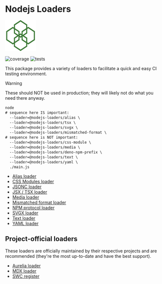 # Nodejs Loaders

<img src="https://raw.githubusercontent.com/JakobJingleheimer/nodejs-loaders/refs/heads/main/logo.svg" height="100" width="100" alt="@node.js loaders logo" />

![coverage](https://img.shields.io/coverallsCoverage/github/JakobJingleheimer/nodejs-loaders)
![tests](https://github.com/JakobJingleheimer/nodejs-loaders/actions/workflows/ci.yml/badge.svg)

This package provides a variety of loaders to facilitate a quick and easy CI testing environment.

> [!WARNING]
> These should NOT be used in production; they will likely not do what you need there anyway.

```console
node
# sequence here IS important:
  --loader=@nodejs-loaders/alias \
  --loader=@nodejs-loaders/tsx \
  --loader=@nodejs-loaders/svgx \
  --loader=@nodejs-loaders/mismatched-format \
# sequence here is NOT important:
  --loader=@nodejs-loaders/css-module \
  --loader=@nodejs-loaders/media \
  --loader=@nodejs-loaders/deno-npm-prefix \
  --loader=@nodejs-loaders/text \
  --loader=@nodejs-loaders/yaml \
  ./main.js
```

* [Alias loader](./packages/alias/)
* [CSS Modules loader](./packages/css-module/)
* [JSONC loader](./packages/jsonc/)
* [JSX / TSX loader](./packages/tsx/)
* [Media loader](./packages/media/)
* [Mismatched format loader](./packages/mismatched-format/)
* [NPM protocol loader](./packages/deno-npm-prefix/)
* [SVGX loader](./packages/svgx/)
* [Text loader](./packages/text/)
* [YAML loader](./packages/yaml/)

## Project-official loaders

These loaders are officially maintained by their respective projects and are recommended (they're the most up-to-date and have the best support).

* [Aurelia loader](https://github.com/aurelia/loader-nodejs)
* [MDX loader](https://mdxjs.com/packages/node-loader/)
* [SWC register](https://github.com/swc-project/swc-node/tree/master/packages/register#swc-noderegister)
